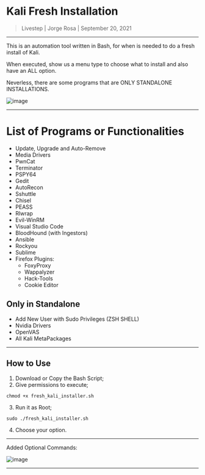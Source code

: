 # Kali Fresh Installation

> Livestep | Jorge Rosa | September 20, 2021

-----------------------------------------------

This is an automation tool written in Bash, for when is needed to do a fresh install of Kali.

When executed, show us a menu type to choose what to install and also have an ALL option.

Neverless, there are some programs that are ONLY STANDALONE INSTALLATIONS.

![image](https://user-images.githubusercontent.com/64553347/134066028-f0dc9e1f-2811-4c85-b364-7677a917612c.png)

----------------------------------------------------------------

# List of Programs or Functionalities

* Update, Upgrade and Auto-Remove
* Media Drivers
* PwnCat
* Terminator
* PSPY64
* Gedit
* AutoRecon
* Sshuttle
* Chisel
* PEASS
* Rlwrap
* Evil-WinRM
* Visual Studio Code
* BloodHound (with Ingestors)
* Ansible
* Rockyou
* Sublime
* Firefox Plugins:
    * FoxyProxy
    * Wappalyzer
    * Hack-Tools
    * Cookie Editor

## Only in Standalone

* Add New User with Sudo Privileges (ZSH SHELL)
* Nvidia Drivers
* OpenVAS
* All Kali MetaPackages

---------------------------------------------------------

## How to Use

1. Download or Copy the Bash Script;
2. Give permissions to execute;
```shell
chmod +x fresh_kali_installer.sh
```
3. Run it as Root;
```shell
sudo ./fresh_kali_installer.sh
```
4. Choose your option.

--------------------------------------------------------

Added Optional Commands:

![image](https://user-images.githubusercontent.com/64553347/134443076-a3c1c706-1f1b-4cad-ae11-8fd7dfef3797.png)

------------------------------------------------------
